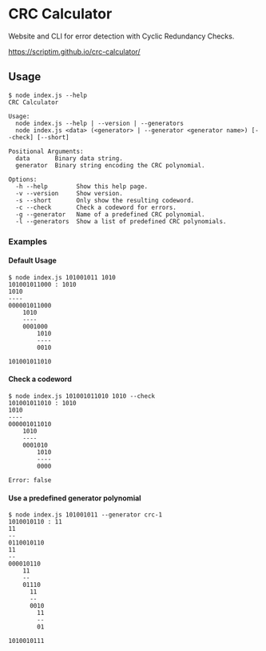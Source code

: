 # CRC Calculator

Website and CLI for error detection with Cyclic Redundancy Checks.

<https://scriptim.github.io/crc-calculator/>

## Usage

    $ node index.js --help
    CRC Calculator

    Usage:
      node index.js --help | --version | --generators
      node index.js <data> (<generator> | --generator <generator name>) [--check] [--short]

    Positional Arguments:
      data       Binary data string.
      generator  Binary string encoding the CRC polynomial.

    Options:
      -h --help        Show this help page.
      -v --version     Show version.
      -s --short       Only show the resulting codeword.
      -c --check       Check a codeword for errors.
      -g --generator   Name of a predefined CRC polynomial.
      -l --generators  Show a list of predefined CRC polynomials.

### Examples

#### Default Usage

    $ node index.js 101001011 1010
    101001011000 : 1010
    1010
    ----
    000001011000
        1010
        ----
        0001000
            1010
            ----
            0010

    101001011010

#### Check a codeword

    $ node index.js 101001011010 1010 --check
    101001011010 : 1010
    1010
    ----
    000001011010
        1010
        ----
        0001010
            1010
            ----
            0000

    Error: false

#### Use a predefined generator polynomial

    $ node index.js 101001011 --generator crc-1
    1010010110 : 11
    11
    --
    0110010110
    11
    --
    000010110
        11
        --
        01110
          11
          --
          0010
            11
            --
            01

    1010010111
